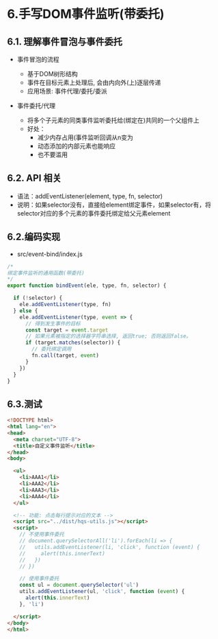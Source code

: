 # 6.手写DOM事件监听(带委托)

## 6.1. 理解事件冒泡与事件委托

- 事件冒泡的流程
  - 基于DOM树形结构
  - 事件在目标元素上处理后, 会由内向外(上)逐层传递
  - 应用场景: 事件代理/委托/委派

- 事件委托/代理
  - 将多个子元素的同类事件监听委托给(绑定在)共同的一个父组件上
  - 好处：
    - 减少内存占用(事件监听回调从n变为
    - 动态添加的内部元素也能响应
    - 也不要滥用

## 6.2. API 相关

- 语法：addEventListener(element, type, fn, selector)
- 说明：如果selector没有，直接给element绑定事件，如果selector有，将selector对应的多个元素的事件委托绑定给父元素element

## 6.2.编码实现

- src/event-bind/index.js

```js
/* 
绑定事件监听的通用函数(带委托)
*/
export function bindEvent(ele, type, fn, selector) {

  if (!selector) {
    ele.addEventListener(type, fn)
  } else {
    ele.addEventListener(type, event => {
      // 得到发生事件的目标
      const target = event.target
      // 如果元素被指定的选择器字符串选择, 返回true; 否则返回false。
      if (target.matches(selector)) {
        // 委托绑定调用
        fn.call(target, event)
      }
    })
  }
}
```

## 6.3.测试

```html
<!DOCTYPE html>
<html lang="en">
<head>
  <meta charset="UTF-8">
  <title>自定义事件监听</title>
</head>
<body>

  <ul>
    <li>AAA1</li>
    <li>AAA2</li>
    <li>AAA3</li>
    <li>AAA4</li>
  </ul>

  <!-- 功能: 点击每行提示对应的文本 -->
  <script src="../dist/hqs-utils.js"></script>
  <script>
    // 不使用事件委托
    // document.querySelectorAll('li').forEach(li => {
    //   utils.addEventListener(li, 'click', function (event) {
    //     alert(this.innerText)
    //   })
    // })

    // 使用事件委托
    const ul = document.querySelector('ul')
    utils.addEventListener(ul, 'click', function (event) {
      alert(this.innerText)
    }, 'li')

  </script>
</body>
</html>
```

